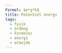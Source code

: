 ```yaml
---
Formel: $m*g*h$
title: Potentiel energi
tags:
  - fysik
  - ordbog
  - Formeler
  - energi
  - arbejde
---
```

